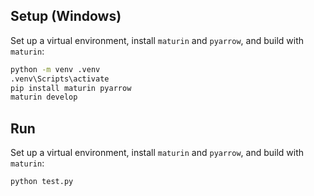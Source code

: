 ## Setup (Windows)

Set up a virtual environment, install `maturin` and `pyarrow`, and build with `maturin`:
```bash
python -m venv .venv
.venv\Scripts\activate
pip install maturin pyarrow
maturin develop
```

## Run

Set up a virtual environment, install `maturin` and `pyarrow`, and build with `maturin`:
```bash
python test.py
```
